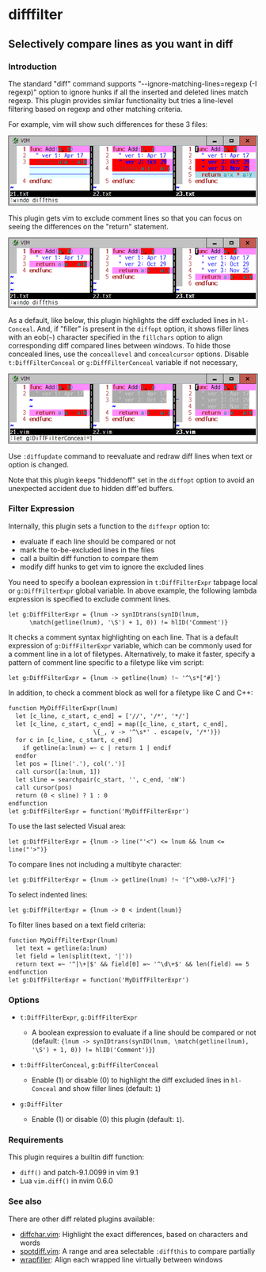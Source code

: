# difffilter

## Selectively compare lines as you want in diff

### Introduction

The standard "diff" command supports "--ignore-matching-lines=regexp (-I
regexp)" option to ignore hunks if all the inserted and deleted lines match
regexp. This plugin provides similar functionality but tries a line-level
filtering based on regexp and other matching criteria.

For example, vim will show such differences for these 3 files:

![sample1](sample1.png)

This plugin gets vim to exclude comment lines so that you can focus on
seeing the differences on the "return" statement.

![sample2](sample2.png)

As a default, like below, this plugin highlights the diff excluded lines in
`hl-Conceal`. And, if "filler" is present in the `diffopt` option, it shows
filler lines with an eob(`~`) character specified in the `fillchars` option
to align corresponding diff compared lines between windows. To hide those
concealed lines, use the `conceallevel` and `concealcursor` options. Disable
`t:DiffFilterConceal` or `g:DiffFilterConceal` variable if not necessary,

![sample3](sample3.png)

Use `:diffupdate` command to reevaluate and redraw diff lines when text or
option is changed.

Note that this plugin keeps "hiddenoff" set in the `diffopt` option to avoid
an unexpected accident due to hidden diff'ed buffers.

### Filter Expression

Internally, this plugin sets a function to the `diffexpr` option to:
* evaluate if each line should be compared or not
* mark the to-be-excluded lines in the files
* call a builtin diff function to compare them
* modify diff hunks to get vim to ignore the excluded lines

You need to specify a boolean expression in `t:DiffFilterExpr` tabpage local
or `g:DiffFilterExpr` global variable. In above example, the following lambda
expression is specified to exclude comment lines.
```
let g:DiffFilterExpr = {lnum -> synIDtrans(synID(lnum,
      \match(getline(lnum), '\S') + 1, 0)) != hlID('Comment')}
```
It checks a comment syntax highlighting on each line. That is a default
expression of `g:DiffFilterExpr` variable, which can be commonly used for a
comment line in a lot of filetypes. Alternatively, to make it faster, specify
a pattern of comment line specific to a filetype like vim script:
```
let g:DiffFilterExpr = {lnum -> getline(lnum) !~ '^\s*["#]'}
```
In addition, to check a comment block as well for a filetype like C and C++:
```
function MyDiffFilterExpr(lnum)
  let [c_line, c_start, c_end] = ['//', '/*', '*/']
  let [c_line, c_start, c_end] = map([c_line, c_start, c_end],
                        \{_, v -> '^\s*' . escape(v, '/*')})
  for c in [c_line, c_start, c_end]
    if getline(a:lnum) =~ c | return 1 | endif
  endfor
  let pos = [line('.'), col('.')]
  call cursor([a:lnum, 1])
  let sline = searchpair(c_start, '', c_end, 'nW')
  call cursor(pos)
  return (0 < sline) ? 1 : 0
endfunction
let g:DiffFilterExpr = function('MyDiffFilterExpr')
```
To use the last selected Visual area:
```
let g:DiffFilterExpr = {lnum -> line("'<") <= lnum && lnum <= line("'>")}
```
To compare lines not including a multibyte character:
```
let g:DiffFilterExpr = {lnum -> getline(lnum) !~ '[^\x00-\x7F]'}
```
To select indented lines:
```
let g:DiffFilterExpr = {lnum -> 0 < indent(lnum)}
```
To filter lines based on a text field criteria:
```
function MyDiffFilterExpr(lnum)
  let text = getline(a:lnum)
  let field = len(split(text, '|'))
  return text =~ '^|\+|$' && field[0] =~ '^\d\+$' && len(field) == 5
endfunction
let g:DiffFilterExpr = function('MyDiffFilterExpr')
```

### Options

* `t:DiffFilterExpr`, `g:DiffFilterExpr`
  * A boolean expression to evaluate if a line should be compared or not
    (default: `{lnum -> synIDtrans(synID(lnum,
                    \match(getline(lnum), '\S') + 1, 0)) != hlID('Comment')}`)

* `t:DiffFilterConceal`, `g:DiffFilterConceal`
  * Enable (1) or disable (0) to highlight the diff excluded lines in
    `hl-Conceal` and show filler lines (default: `1`)

* `g:DiffFilter`
  * Enable (1) or disable (0) this plugin (default: `1`).

### Requirements

This plugin requires a builtin diff function:
* `diff()` and patch-9.1.0099 in vim 9.1
* Lua `vim.diff()` in nvim 0.6.0

### See also

There are other diff related plugins available:
* [diffchar.vim](https://github.com/rickhowe/diffchar.vim): Highlight the exact differences, based on characters and words
* [spotdiff.vim](https://github.com/rickhowe/spotdiff.vim): A range and area selectable `:diffthis` to compare partially
* [wrapfiller](https://github.com/rickhowe/wrapfiller): Align each wrapped line virtually between windows
